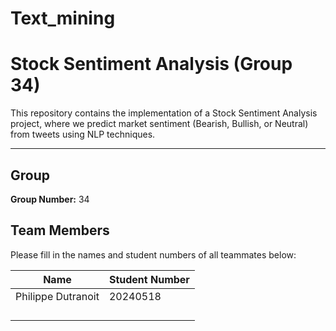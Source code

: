 # Text_mining

# Stock Sentiment Analysis (Group 34)

This repository contains the implementation of a Stock Sentiment Analysis project, where we predict market sentiment (Bearish, Bullish, or Neutral) from tweets using NLP techniques.

---

## Group

**Group Number:** 34

## Team Members

Please fill in the names and student numbers of all teammates below:

| Name     | Student Number |
|----------|----------------|
|Philippe Dutranoit| 20240518|
|          |                |
|          |                |
|          |                |
|          |                |

